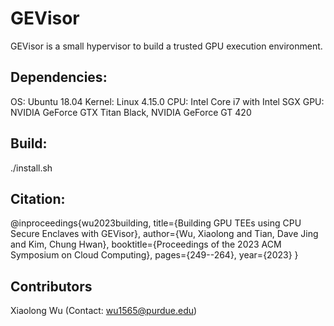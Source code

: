 # GEVisor

GEVisor is a small hypervisor to build a trusted GPU execution environment.

## Dependencies:

OS: Ubuntu 18.04
Kernel: Linux 4.15.0
CPU: Intel Core i7 with Intel SGX
GPU: NVIDIA GeForce GTX Titan Black, NVIDIA GeForce GT 420

## Build:

./install.sh

## Citation:

@inproceedings{wu2023building,
  title={Building GPU TEEs using CPU Secure Enclaves with GEVisor},
  author={Wu, Xiaolong and Tian, Dave Jing and Kim, Chung Hwan},
  booktitle={Proceedings of the 2023 ACM Symposium on Cloud Computing},
  pages={249--264},
  year={2023}
}

## Contributors

Xiaolong Wu (Contact: wu1565@purdue.edu)

